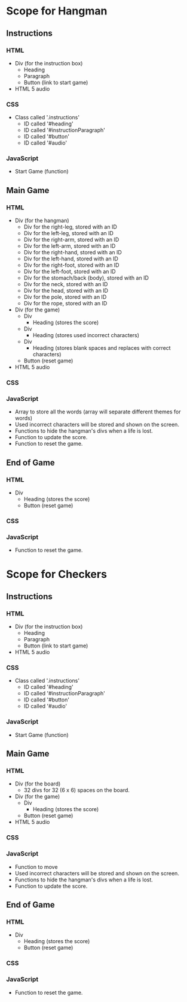 # Scope for Hangman

## Instructions

### HTML
* Div (for the instruction box)
	* Heading
	* Paragraph
	* Button (link to start game)
* HTML 5 audio

### CSS
* Class called '.instructions'
	* ID called '#heading'
	* ID called '#instructionParagraph'
	* ID called '#button'
	* ID called '#audio'

### JavaScript
* Start Game (function)

## Main Game

### HTML
* Div (for the hangman)
	* Div for the right-leg, stored with an ID
	* Div for the left-leg, stored with an ID
	* Div for the right-arm, stored with an ID
	* Div for the left-arm, stored with an ID
	* Div for the right-hand, stored with an ID
	* Div for the left-hand, stored with an ID
	* Div for the right-foot, stored with an ID
	* Div for the left-foot, stored with an ID
	* Div for the stomach/back (body), stored with an ID
	* Div for the neck, stored with an ID
	* Div for the head, stored with an ID
	* Div for the pole, stored with an ID
	* Div for the rope, stored with an ID
* Div (for the game)
	* Div
		* Heading (stores the score)
	* Div
		* Heading (stores used incorrect characters)
	* Div
		* Heading (stores blank spaces and replaces with correct characters)
	* Button (reset game)
* HTML 5 audio

### CSS

### JavaScript
* Array to store all the words (array will separate different themes for words)
* Used incorrect characters will be stored and shown on the screen.
* Functions to hide the hangman's divs when a life is lost.
* Function to update the score.
* Function to reset the game.

## End of Game

### HTML
* Div 
	* Heading (stores the score)
	* Button (reset game)

### CSS

### JavaScript
* Function to reset the game.

# Scope for Checkers

## Instructions

### HTML
* Div (for the instruction box)
	* Heading
	* Paragraph
	* Button (link to start game)
* HTML 5 audio

### CSS
* Class called '.instructions'
	* ID called '#heading'
	* ID called '#instructionParagraph'
	* ID called '#button'
	* ID called '#audio'

### JavaScript
* Start Game (function)

## Main Game

### HTML
* Div (for the board)
	* 32 divs for 32 (6 x 6) spaces on the board.
* Div (for the game)
	* Div
		* Heading (stores the score)
	* Button (reset game)
* HTML 5 audio

### CSS

### JavaScript
* Function to move 
* Used incorrect characters will be stored and shown on the screen.
* Functions to hide the hangman's divs when a life is lost.
* Function to update the score.

## End of Game

### HTML
* Div 
	* Heading (stores the score)
	* Button (reset game)

### CSS

### JavaScript
* Function to reset the game.